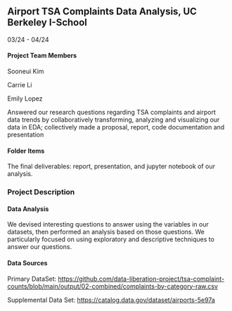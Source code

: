 ## Airport TSA Complaints Data Analysis, UC Berkeley I-School

03/24 - 04/24    

#### Project Team Members
Sooneui Kim

Carrie Li

Emily Lopez
                                                                                                                                                                                                                              

Answered our research questions regarding TSA complaints and airport data trends by collaboratively transforming, analyzing and visualizing our data in EDA; collectively made a proposal, report, code documentation and presentation

#### Folder Items
The final deliverables: report, presentation, and jupyter notebook of our analysis.

### Project Description

#### Data Analysis

We devised interesting questions to answer using the variables in our datasets, then performed an analysis based on those questions. We particularly focused on using exploratory and descriptive techniques to answer our questions.

#### Data Sources
Primary DataSet: https://github.com/data-liberation-project/tsa-complaint-counts/blob/main/output/02-combined/complaints-by-category-raw.csv

Supplemental Data Set: https://catalog.data.gov/dataset/airports-5e97a

